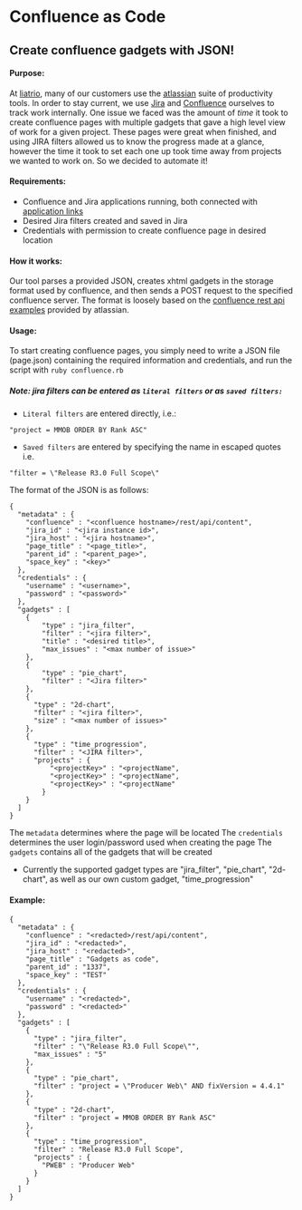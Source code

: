 # Confluence as Code
## Create confluence gadgets with JSON!


#### Purpose:

At [liatrio](liatr.io), many of our customers use the [atlassian](https://www.atlassian.com) suite of productivity tools. In order to stay current, we use [Jira](https://www.atlassian.com/software/jira) and [Confluence](https://www.atlassian.com/software/confluence) ourselves to track work internally. One issue we faced was the amount of _time_ it took to create confluence pages with multiple gadgets that gave a high level view of work for a given project. These pages were great when finished, and using JIRA filters allowed us to know the progress made at a glance, however the time it took to set each one up took time away from projects we wanted to work on. So we decided to automate it!


#### Requirements:

  - Confluence and Jira applications running, both connected with [application links](https://confluence.atlassian.com/doc/use-jira-applications-and-confluence-together-427623543.html)
  - Desired Jira filters created and saved in Jira
  - Credentials with permission to create confluence page in desired location


#### How it works:

Our tool parses a provided JSON, creates xhtml gadgets in the storage format used by confluence, and then sends a POST request to the specified confluence server. The format is loosely based on the [confluence rest api examples](https://developer.atlassian.com/confdev/confluence-server-rest-api/confluence-rest-api-examples) provided by atlassian.


#### Usage:

To start creating confluence pages, you simply need to write a JSON file (page.json) containing the required information and credentials, and run the script with `ruby confluence.rb`

##### Note: jira filters can be entered as `literal filters` or as `saved filters:`

- `Literal filters` are entered directly, i.e.:
```
"project = MMOB ORDER BY Rank ASC"
```

- `Saved filters` are entered by specifying the name in escaped quotes i.e.
```
"filter = \"Release R3.0 Full Scope\"
```  

The format of the JSON is as follows:
```
{
  "metadata" : {
    "confluence" : "<confluence hostname>/rest/api/content",
    "jira_id" : "<jira instance id>",
    "jira_host" : "<jira hostname>",
    "page_title" : "<page_title>",
    "parent_id" : "<parent_page>",
    "space_key" : "<key>"
  },
  "credentials" : {
    "username" : "<username>",
    "password" : "<password>"
  },
  "gadgets" : [
    {
        "type" : "jira_filter",
        "filter" : "<jira filter>",
        "title" : "<desired title>",
        "max_issues" : "<max number of issue>"
    },
    {
        "type" : "pie_chart",
        "filter" : "<Jira filter>"
    },
    {
      "type" : "2d-chart",
      "filter" : "<jira filter>",
      "size" : "<max number of issues>"
    },
    {
      "type" : "time_progression",
      "filter" : "<JIRA filter>",
      "projects" : {
          "<projectKey>" : "<projectName",
          "<projectKey>" : "<projectName",
          "<projectKey>" : "<projectName"
        }
    }
  ]
}
```
The `metadata` determines where the page will be located
The `credentials` determines the user login/password used when creating the page
The  `gadgets` contains all of the gadgets that will be created
- Currently the supported gadget types are "jira_filter", "pie_chart", "2d-chart", as well as our own custom gadget, "time_progression"

#### Example:
```
{
  "metadata" : {
    "confluence" : "<redacted>/rest/api/content",
    "jira_id" : "<redacted>",
    "jira_host" : "<redacted>",
    "page_title" : "Gadgets as code",
    "parent_id" : "1337",
    "space_key" : "TEST"
  },
  "credentials" : {
    "username" : "<redacted>",
    "password" : "<redacted>"
  },
  "gadgets" : [
    {
      "type" : "jira_filter",
      "filter" : "\"Release R3.0 Full Scope\"",
      "max_issues" : "5"
    },
    {
      "type" : "pie_chart",
      "filter" : "project = \"Producer Web\" AND fixVersion = 4.4.1"
    },
    {
      "type" : "2d-chart",
      "filter" : "project = MMOB ORDER BY Rank ASC"
    },
    {
      "type" : "time_progression",
      "filter" : "Release R3.0 Full Scope",
      "projects" : {
        "PWEB" : "Producer Web"
      }
    }
  ]
}
```
